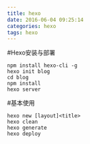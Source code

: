 ```yaml
---
title: hexo
date: 2016-06-04 09:25:14
categories: hexo
tags: hexo
---
```

#Hexo安装与部署
```
npm install hexo-cli -g
hexo init blog
cd blog
npm install
hexo server
```

#基本使用
```
hexo new [layout]<title>
hexo clean
hexo generate
hexo deploy
```
